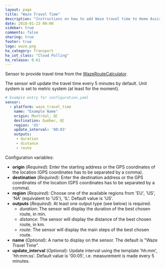 ```yaml
---
layout: page
title: "Waze Travel Time"
description: "Instructions on how to add Waze travel time to Home Assistant."
date: 2018-01-23 00:00
sidebar: true
comments: false
sharing: true
footer: true
logo: waze.png
ha_category: Transport
ha_iot_class: "Cloud Polling"
ha_release: 0.61
---
```


Sensor to provide travel time from the [WazeRouteCalculator](https://github.com/kovacsbalu/WazeRouteCalculator).

The sensor will update the travel time every 5 minutes by default.
Unit system is set to metric system (at least for the moment).

```yaml
# Example entry for configuration.yaml
sensor:
  - platform: waze_travel_time
    name: "Example Name"
    origin: Montréal, QC
    destination: Québec, QC
    region: 'US'
    update_interval: '00:03'
    outputs:
     - duration
     - distance
     - route
```

Configuration variables:

- **origin** (*Required*): Enter the starting address or the GPS coordinates of the location (GPS coordinates has to be separated by a comma).
- **destination** (*Required*): Enter the destination address or the GPS coordinates of the location (GPS coordinates has to be separated by a comma).
- **region** (*Required*): Choose one of the available regions from 'EU', 'US', 'NA' (equivalent to 'US'), 'IL'. Default value is 'US'.
- **outputs** (*Required*): At least one output type (see below) is required.
  - *duration*: The sensor will display the duration of the best chosen route, in min.
  - *distance*: The sensor will display the distance of the best chosen route, in km.
  - *route*: The sensor will display the main steps of the best chosen route.
- **name** (*Optional*): A name to display on the sensor. The default is "Waze Travel Time".
- **update_interval** (*Optional*): Update interval using the template 'hh:mm', 'hh:mm:ss'. Default value is '00:05', i.e. measurement is made every 5 minutes.

